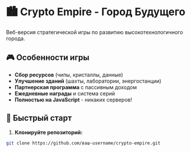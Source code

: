 # 🏙️ Crypto Empire - Город Будущего

Веб-версия стратегической игры по развитию высокотехнологичного города.

## 🎮 Особенности игры

- **Сбор ресурсов** (чипы, кристаллы, данные)
- **Улучшение зданий** (шахты, лаборатории, энергостанции)
- **Партнерская программа** с пассивным доходом
- **Ежедневные награды** и система серий
- **Полностью на JavaScript** - никаких серверов!

## 🚀 Быстрый старт

1. **Клонируйте репозиторий:**
```bash
git clone https://github.com/ваш-username/crypto-empire.git
